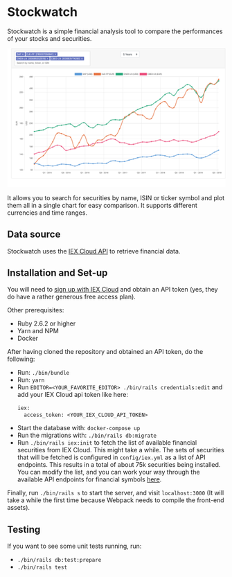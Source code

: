 # Stockwatch

Stockwatch is a simple financial analysis tool to compare the performances of your stocks and securities.

![screenshot](screenshot-1.png)

It allows you to search for securities by name, ISIN or ticker symbol and plot them all
in a single chart for easy comparison. It supports different currencies and time ranges.

## Data source

Stockwatch uses the [IEX Cloud API](https://iexcloud.io/) to retrieve financial data.

## Installation and Set-up

You will need to [sign up with IEX Cloud](https://iexcloud.io/cloud-login#/register/) and obtain an API token (yes, they do have a rather generous free access plan).

Other prerequisites:

* Ruby 2.6.2 or higher
* Yarn and NPM
* Docker

After having cloned the repository and obtained an API token, do the following:

* Run: `./bin/bundle`
* Run: `yarn`
* Run `EDITOR=<YOUR_FAVORITE_EDITOR> ./bin/rails credentials:edit` and add your IEX Cloud api token like here:
  ```
  iex:
    access_token: <YOUR_IEX_CLOUD_API_TOKEN>
  ```
* Start the database with: `docker-compose up`
* Run the migrations with: `./bin/rails db:migrate`
* Run `./bin/rails iex:init` to fetch the list of available financial securities from IEX Cloud. This might take a while.
  The sets of securities that will be fetched is configured in `config/iex.yml` as a list of API endpoints.
  This results in a total of about 75k securities being installed.
  You can modify the list, and you can work your way through the available API endpoints for financial symbols [here](https://iexcloud.io/docs/api/#reference-data).

Finally, run `./bin/rails s` to start the server, and visit `localhost:3000` (It will take a while the first time because Webpack needs to compile the front-end assets).

## Testing

If you want to see some unit tests running, run:

* `./bin/rails db:test:prepare`
* `./bin/rails test`


